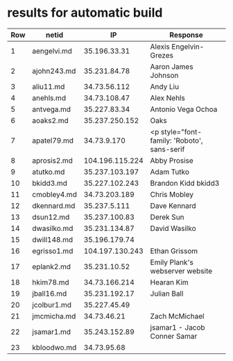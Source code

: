 # results for automatic build
|Row|netid|IP|Response|
|--|-----|--|--------|
|1|aengelvi.md|35.196.33.31|<html> <body> Alexis Engelvin-Grezes </body> </html>|
|2|ajohn243.md|35.231.84.78|<html> <body> Aaron James Johnson </body> </html>|
|3|aliu11.md|34.73.56.112|<html> <body> Andy Liu </body> </html>|
|4|anehls.md|34.73.108.47|<html> <body> Alex Nehls </body> </html>|
|5|antvega.md|35.227.83.34|<html> <body> Antonio Vega Ochoa </body> </html>|
|6|aoaks2.md|35.237.250.152|<html> <body> Oaks </body> </html>|
|7|apatel79.md|34.73.9.170|<html> <head> <meta charset="utf-8"> <link href="https://fonts.googleapis.com/css?family=Roboto:700" rel="stylesheet"> </head> <body> <p style="font-family: 'Roboto', sans-serif|">Ankush Patel</p> </body> </html>|
|8|aprosis2.md|104.196.115.224|<html> <body> Abby Prosise </body> </html>|
|9|atutko.md|35.237.103.197|<html> <body> Adam Tutko </body> </html>|
|10|bkidd3.md|35.227.102.243|<html> <body> Brandon Kidd bkidd3 </body> </html>|
|11|cmobley4.md|34.73.203.189|<html> <body> Chris Mobley </body> </html>|
|12|dkennard.md|35.237.5.111|<html> <body> Dave Kennard </body> </html>|
|13|dsun12.md|35.237.100.83|<html> <body> Derek Sun </body> </html>|
|14|dwasilko.md|35.231.134.87|<html> <body> David Wasilko </body> </html>|
|15|dwill148.md|35.196.179.74||
|16|egrisso1.md|104.197.130.243|<html> <body> Ethan Grissom </body> </html>|
|17|eplank2.md|35.231.10.52|<html> <body> Emily Plank's webserver website </body> </html>|
|18|hkim78.md|34.73.166.214|<html> <body> Hearan Kim </body> </html>|
|19|jball16.md|35.231.192.17|<html> <body> Julian Ball </body> </html>|
|20|jcolbur1.md|35.227.45.49||
|21|jmcmicha.md|34.73.46.21|<html> <body> Zach McMichael </body> </html>|
|22|jsamar1.md|35.243.152.89|jsamar1 - Jacob Conner Samar|
|23|kbloodwo.md|34.73.95.68|<html> <head> <style> img{ border-radius:50%| width: 300px| height: 300px| } .container { position:relative| text-align: center| color: white| top:30%| font-size: 25px| -webkit-text-stroke: 2px black| } .name{ position: absolute| top: 50%| left: 50%| transform: translate(-50%, -50%)| } .window{ height:100%| width:100%| position:relative| } </style> </head> <body> <div class = "window"> <div class="container"> <div class="name"><h1>Kody Bloodworth</h1></div> <img src = "frog.jpg"> </div> </div> </body> </html>|
|24|lhenslee.md|34.73.119.123|<html> <body> Lane Henslee </body> </html>|
|25|lparke23.md|34.73.48.161|<html> <body> Luke Parker </body> </html>|
|26|lxc297.md|35.229.51.154|<html> <head> <style> body { margin: 0| background-color: #76061e| } .test { background-color: #bf0a30| } .base { margin: 0| padding: 0| width: 100%| height: 50px| color: #ffffff| font-family: "arial", sans-serif| text-align: center| font-size: 20px| } </style> </head> <body> <div class="base" style="background-color: #bf0a30"> Todd Allen </div> <div class="base" style="background-color: #a7092a"></div> <div class="base" style="background-color: #8f0724"></div> </body> </html>|
|27|mbutera.md|35.231.144.251||
|28|rderby1.md|35.231.170.229|<html> <body> Russell Derby </body> </html>|
|29|showel17.md|35.202.186.101|<html> <body> <h1> Spencer Howell </h1> </body> </html>|
|30|sshelby3.md|34.73.12.175||
|31|ssteinb2.md|34.73.57.203|<html> <body> Samuel Steinberg </body> </html>|
|32|tfry2.md|35.196.210.77|<html> <body> Tanner Fry </body> </html>|
|33|twheaton.md|34.73.119.104|<html> <body> Tucker's New Web Server </body> </html>|
|34|yma29.md|34.73.48.64|<html> <body> Yucheng Ma </body> </html>|
|35|ysun60.md|35.237.149.214|<html> <body> Yiming Sun </body> </html>|
| |bhowel13|nothing||
| |dlee97|nothing||
| |vzenkov|35.196.52.158 ||


